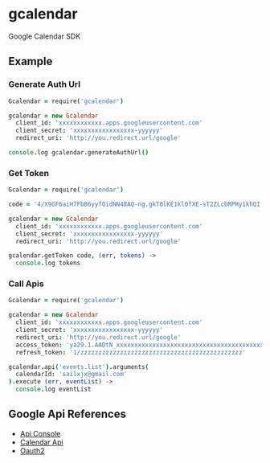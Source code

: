 gcalendar
=========

Google Calendar SDK

## Example

### Generate Auth Url
```coffeescript
Gcalendar = require('gcalendar')

gcalendar = new Gcalendar
  client_id: 'xxxxxxxxxxxx.apps.googleusercontent.com'
  client_secret: 'xxxxxxxxxxxxxxxxx-yyyyyy'
  redirect_uri: 'http://you.redirect.url/google'

console.log gcalendar.generateAuthUrl()
```

### Get Token
```coffeescript
Gcalendar = require('gcalendar')

code = '4/X9GF6aiH7FbB6yyfOidNN48AQ-ng.gkT0lKE1kl0fXE-sT2ZLcbRPHy1khQI'  # important!

gcalendar = new Gcalendar
  client_id: 'xxxxxxxxxxxx.apps.googleusercontent.com'
  client_secret: 'xxxxxxxxxxxxxxxxx-yyyyyy'
  redirect_uri: 'http://you.redirect.url/google'

gcalendar.getToken code, (err, tokens) ->
  console.log tokens
```

### Call Apis
```coffeescript
Gcalendar = require('gcalendar')

gcalendar = new Gcalendar
  client_id: 'xxxxxxxxxxxx.apps.googleusercontent.com'
  client_secret: 'xxxxxxxxxxxxxxxxx-yyyyyy'
  redirect_uri: 'http://you.redirect.url/google'
  access_token: 'ya29.1.AADtN_xxxxxxxxxxxxxxxxxxxxxxxxxxxxxxxxxxxxxxxxxxxxxxxx_yyyyy',
  refresh_token: '1/zzzzzzzzzzzzzzzzzzzzzzzzzzzzzzzzzzzzzzzzzzzzz'

gcalendar.api('events.list').arguments(
  calendarId: 'sailxjx@gmail.com'
).execute (err, eventList) ->
  console.log eventList
```

## Google Api References
* [Api Console](https://code.google.com/apis/console/)
* [Calendar Api](https://developers.google.com/google-apps/calendar/v3/reference/)
* [Oauth2](https://developers.google.com/accounts/docs/OAuth2WebServer)
